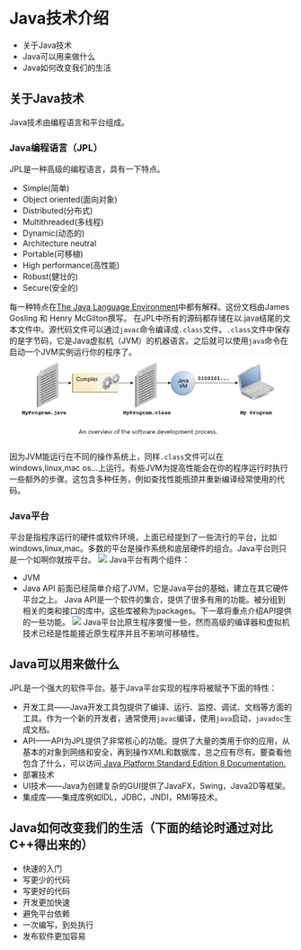 # Java技术介绍

* 关于Java技术
* Java可以用来做什么
* Java如何改变我们的生活

## 关于Java技术
Java技术由编程语言和平台组成。
### Java编程语言（JPL）
JPL是一种高级的编程语言，具有一下特点。

- Simple(简单)
- Object oriented(面向对象)
- Distributed(分布式)
- Multithreaded(多线程)
- Dynamic(动态的)
- Architecture neutral
- Portable(可移植)
- High performance(高性能)
- Robust(健壮的)
- Secure(安全的)

每一种特点在[The Java Language Environment](http://www.oracle.com/technetwork/java/langenv-140151.html)中都有解释。这份文档由James Gosling 和 Henry McGilton撰写。
在JPL中所有的源码都存储在以.java结尾的文本文件中。源代码文件可以通过`javac`命令编译成`.class`文件。`.class`文件中保存的是字节码，它是Java虚拟机（JVM）的机器语言。之后就可以使用`java`命令在启动一个JVM实例运行你的程序了。
![](../images/1_1.jpg)

因为JVM能运行在不同的操作系统上，同样`.class`文件可以在windows,linux,mac os...上运行。有些JVM为提高性能会在你的程序运行时执行一些额外的步骤。这包含多种任务，例如查找性能瓶颈并重新编译经常使用的代码。

### Java平台
平台是指程序运行的硬件或软件环境，上面已经提到了一些流行的平台，比如windows,linux,mac。多数的平台是操作系统和底层硬件的组合。Java平台则只是一个如啊你就按平台。
![](../images/1_2.jpg)
Java平台有两个组件：
* JVM
* Java API
前面已经简单介绍了JVM，它是Java平台的基础，建立在其它硬件平台之上。
Java API是一个软件的集合，提供了很多有用的功能。被分组到相关的类和接口的库中。这些库被称为packages。下一章将重点介绍API提供的一些功能。
![](../images/1_3.jpg)
Java平台比原生程序要慢一些，然而高级的编译器和虚拟机技术已经是性能接近原生程序并且不影响可移植性。

## Java可以用来做什么

JPL是一个强大的软件平台。基于Java平台实现的程序将被赋予下面的特性：
* 开发工具——Java开发工具包提供了编译、运行、监控、调试、文档等方面的工具。作为一个新的开发者，通常使用`javac`编译，使用`java`启动，`javadoc`生成文档。
* API——API为JPL提供了非常核心的功能。提供了大量的类用于你的应用，从基本的对象到网络和安全，再到操作XML和数据库，总之应有尽有。要查看他包含了什么，可以访问[ Java Platform Standard Edition 8 Documentation.](https://docs.oracle.com/javase/8/docs/index.html)
* 部署技术
* UI技术——Java为创建复杂的GUI提供了JavaFX，Swing，Java2D等框架。
* 集成库——集成库例如IDL，JDBC，JNDI，RMI等技术。

## Java如何改变我们的生活（下面的结论时通过对比C++得出来的）

* 快速的入门
* 写更少的代码
* 写更好的代码
* 开发更加快速
* 避免平台依赖
* 一次编写，到处执行
* 发布软件更加容易